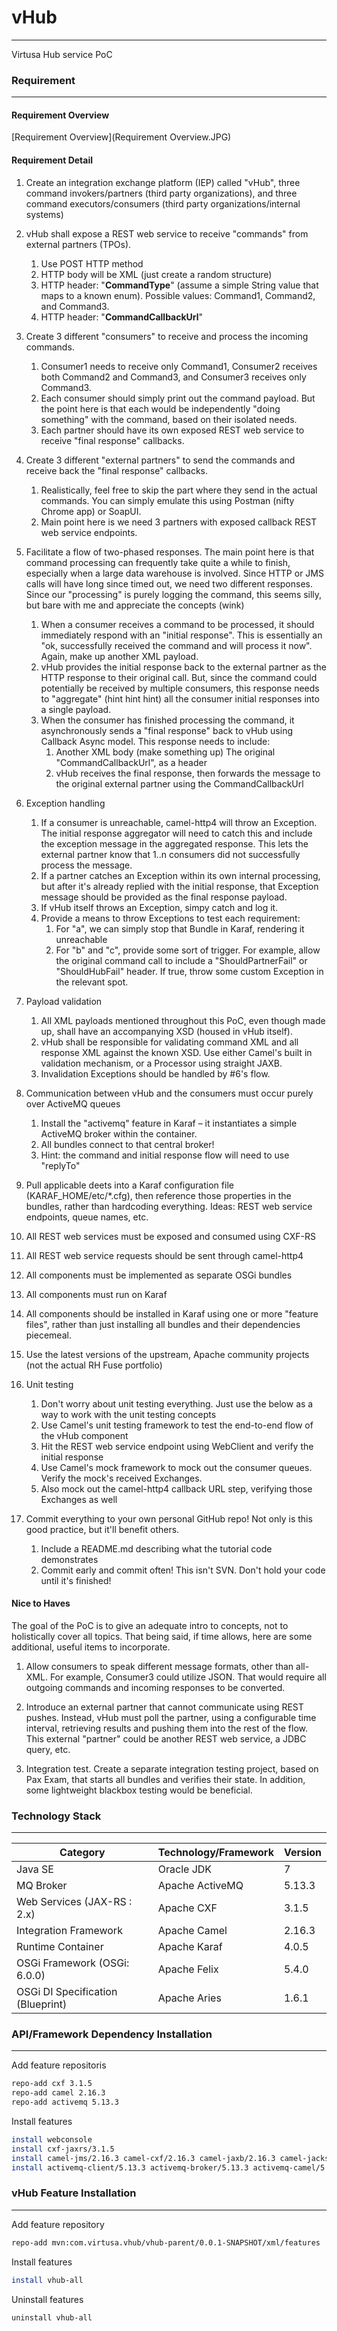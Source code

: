 # vHub
---
Virtusa Hub service PoC

### Requirement
---

#### Requirement Overview

[Requirement Overview](Requirement Overview.JPG)

#### Requirement Detail

1. Create an integration exchange platform (IEP) called "vHub", three command invokers/partners (third party organizations), and three command executors/consumers (third party organizations/internal systems)
2. vHub shall expose a REST web service to receive "commands" from external partners (TPOs).
	1. Use POST HTTP method
	2. HTTP body will be XML (just create a random structure)
	3. HTTP header: "**CommandType**" (assume a simple String value that maps to a known enum).  Possible values: Command1, Command2, and Command3.
	4. HTTP header: "**CommandCallbackUrl**"

3. Create 3 different "consumers" to receive and process the incoming commands.
	1. Consumer1 needs to receive only Command1, Consumer2 receives both Command2 and Command3, and Consumer3 receives only Command3.
	2. Each consumer should simply print out the command payload.  But the point here is that each would be independently "doing something" with the command, based on their isolated needs.
	3. Each partner should have its own exposed REST web service to receive "final response" callbacks.

4. Create 3 different "external partners" to send the commands and receive back the "final response" callbacks.
	1. Realistically, feel free to skip the part where they send in the actual commands.  You can simply emulate this using Postman (nifty Chrome app) or SoapUI.
	2. Main point here is we need 3 partners with exposed callback REST web service endpoints.

5. Facilitate a flow of two-phased responses.  The main point here is that command processing can frequently take quite a while to finish, especially when a large data warehouse is involved.  Since HTTP or JMS calls will have long since timed out, we need two different responses.  Since our "processing" is purely logging the command, this seems silly, but bare with me and appreciate the concepts (wink)
	1. When a consumer receives a command to be processed, it should immediately respond with an "initial response".  This is essentially an "ok, successfully received the command and will process it now".  Again, make up another XML payload.
	2. vHub provides the initial response back to the external partner as the HTTP response to their original call.  But, since the command could potentially be received by multiple consumers, this response needs to "aggregate" (hint hint hint) all the consumer initial responses into a single payload.
	3. When the consumer has finished processing the command, it asynchronously sends a "final response" back to vHub using Callback Async model.  This response needs to include: 
		1. Another XML body (make something up) The original "CommandCallbackUrl", as a header
		2. vHub receives the final response, then forwards the message to the original external partner using the CommandCallbackUrl

6. Exception handling
	1. If a consumer is unreachable, camel-http4 will throw an Exception.  The initial response aggregator will need to catch this and include the exception message in the aggregated response.  This lets the external partner know that 1..n consumers did not successfully process the message.
	2. If a partner catches an Exception within its own internal processing, but after it's already replied with the initial response, that Exception message should be provided as the final response payload.
	3. If vHub itself throws an Exception, simpy catch and log it.
	4. Provide a means to throw Exceptions to test each requirement:
		1. For "a", we can simply stop that Bundle in Karaf, rendering it unreachable
		2. For "b" and "c", provide some sort of trigger.  For example, allow the original command call to include a "ShouldPartnerFail" or "ShouldHubFail" header.  If true, throw some custom Exception in the relevant spot.

7. Payload validation
	1. All XML payloads mentioned throughout this PoC, even though made up, shall have an accompanying XSD (housed in vHub itself).
	2. vHub shall be responsible for validating command XML and all response XML against the known XSD.  Use either Camel's built in validation mechanism, or a Processor using straight JAXB.
	3. Invalidation Exceptions should be handled by #6's flow.

8. Communication between vHub and the consumers must occur purely over ActiveMQ queues
	1. Install the "activemq" feature in Karaf – it instantiates a simple ActiveMQ broker within the container.
	2. All bundles connect to that central broker!
	3. Hint: the command and initial response flow will need to use "replyTo"

9. Pull applicable deets into a Karaf configuration file (KARAF_HOME/etc/*.cfg), then reference those properties in the bundles, rather than hardcoding everything.  Ideas: REST web service endpoints, queue names, etc.

10. All REST web services must be exposed and consumed using CXF-RS

11. All REST web service requests should be sent through camel-http4

12. All components must be implemented as separate OSGi bundles

13. All components must run on Karaf

14. All components should be installed in Karaf using one or more "feature files", rather than just installing all bundles and their dependencies piecemeal.

15. Use the latest versions of the upstream, Apache community projects (not the actual RH Fuse portfolio)

16. Unit testing
	1. Don't worry about unit testing everything.  Just use the below as a way to work with the unit testing concepts
	2. Use Camel's unit testing framework to test the end-to-end flow of the vHub component
	3. Hit the REST web service endpoint using WebClient and verify the initial response
	4. Use Camel's mock framework to mock out the consumer queues.  Verify the mock's received Exchanges.
	5. Also mock out the camel-http4 callback URL step, verifying those Exchanges as well

17. Commit everything to your own personal GitHub repo!  Not only is this good practice, but it'll benefit others.
	1. Include a README.md describing what the tutorial code demonstrates
	2. Commit early and commit often!  This isn't SVN.  Don't hold your code until it's finished!

#### Nice to Haves

The goal of the PoC is to give an adequate intro to concepts, not to holistically cover all topics.  That being said, if time allows, here are some additional, useful items to incorporate.

1. Allow consumers to speak different message formats, other than all-XML.  For example, Consumer3 could utilize JSON.  That would require all outgoing commands and incoming responses to be converted.

2. Introduce an external partner that cannot communicate using REST pushes.  Instead, vHub must poll the partner, using a configurable time interval, retrieving results and pushing them into the rest of the flow.  This external "partner" could be another REST web service, a JDBC query, etc.  

3. Integration test.  Create a separate integration testing project, based on Pax Exam, that starts all bundles and verifies their state.  In addition, some lightweight blackbox testing would be beneficial.

### Technology Stack
---
|Category |Technology/Framework|	Version|
|----------|--------------------|---------|
|Java SE|	Oracle JDK|	7|
|MQ Broker|	Apache ActiveMQ|	5.13.3|
|Web Services (JAX-RS : 2.x)|	Apache CXF|	3.1.5|
|Integration Framework|	Apache Camel|	2.16.3|
|Runtime Container|	Apache Karaf|	4.0.5|
|OSGi Framework (OSGi: 6.0.0)|	Apache Felix|	5.4.0|
|OSGi DI Specification (Blueprint)|	Apache Aries|	1.6.1|


### API/Framework Dependency Installation
---
Add feature repositoris
```sh
repo-add cxf 3.1.5
repo-add camel 2.16.3
repo-add activemq 5.13.3
```
Install features
```sh
install webconsole
install cxf-jaxrs/3.1.5
install camel-jms/2.16.3 camel-cxf/2.16.3 camel-jaxb/2.16.3 camel-jackson/2.16.3 camel-http4/2.16.3
install activemq-client/5.13.3 activemq-broker/5.13.3 activemq-camel/5.13.3
```

### vHub Feature Installation
---
Add feature repository
```sh
repo-add mvn:com.virtusa.vhub/vhub-parent/0.0.1-SNAPSHOT/xml/features
```
Install features
```sh
install vhub-all
```
Uninstall features
```sh
uninstall vhub-all
```
